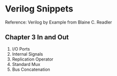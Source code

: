 Verilog Snippets
=================

Reference: Verilog by Example from Blaine C. Readler 

## Chapter 3 In and Out
1. I/O Ports
2. Internal Signals
3. Replication Operator
4. Standard Mux
5. Bus Concatenation

